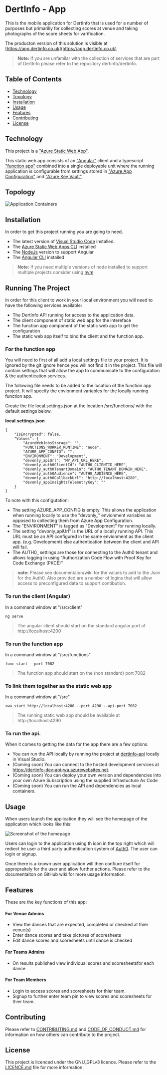 # DertInfo - App

This is the mobile application for DertInfo that is used for a number of purposes but primariliy for collecting scores at venue and taking photographs of the score sheets for varification. 

The producton version of this solution is visible at [https://app.dertinfo.co.uk](https://app.dertinfo.co.uk)

> **Note:** If you are unfamilar with the collection of services that are part of DertInfo please refer to the repository dertinfo/dertinfo.

## Table of Contents

- [Technology](#technology)
- [Topology](#topology)
- [Installation](#installation)
- [Usage](#usage)
- [Features](#features)
- [Contributing](#contributing)
- [License](#license)

## Technology

This project is a ["Azure Static Web App"](https://azure.microsoft.com/en-gb/products/app-service/static). 

This static web app consists of an ["Angular"](https://angular.dev/) client and a typescript ["function app"](https://azure.microsoft.com/en-gb/products/functions) combined into a single deployable unit where the running application is configurable from settings stored in ["Azure App Configuration"](https://azure.microsoft.com/en-us/products/app-configuration) and ["Azure Key Vault"](https://azure.microsoft.com/en-us/products/key-vault). 

## Topology

![Application Containers](/docs/images/architecture-dertinfo-app-containerlevel.png)

## Installation

In order to get this project running you are going to need.

- The latest version of [Visual Studio Code](https://code.visualstudio.com/) installed.
- The [Azure Static Web Apps CLI](https://azure.github.io/static-web-apps-cli/) installed 
- The [NodeJs](https://nodejs.org/en/download/package-manager) version to support Angular
- The [Angular CLI](https://v17.angular.io/guide/setup-local) installed 

> **Note:** If you need multiple versions of node installed to support multiple projects consider using [nvm](https://github.com/nvm-sh/nvm).


## Running The Project

In order for this client to work in your local environment you will need to have the following services available:
- The DertInfo API running for access to the application data. 
- The client component of static web app for the intereface
- The function app component of the static web app to get the configuration
- The static web app itself to bind the client and the function app. 


### For the function app

You will need to first of all add a local settings file to your project. It is ignored by the git ignore hence you will not find it in the project. This file will contain settings that will allow the app to communicate to the configuration & the authentication services. 

The following file needs to be added to the location of the function app project. It will specify the envionment variables for the locally running function app. 

Create the file local.settings.json at the location /src/functions/ with the default settings below. 

**local.settings.json**
```
{
    "IsEncrypted": false,
    "Values": {
        "AzureWebJobsStorage": "",
        "FUNCTIONS_WORKER_RUNTIME": "node",
        "AZURE_APP_CONFIG": "",
        "ENVIRONMENT": "Development",
        "devonly_apiUrl": "MY_API_URL_HERE",
        "devonly_auth0ClientId": "AUTH0_CLIENTID_HERE",
        "devonly_auth0TenantDomain": "AUTH0_TENANT_DOMAIN_HERE",
        "devonly_auth0Audience": "AUTH0_AUDIENCE_HERE",
        "devonly_auth0CallbackUrl": "http://localhost:4280",
        "devonly_appInsightsTelemetryKey": ""
    }
}
```
To note with this configutation: 
- The setting AZURE_APP_CONFIG is empty. This allows the application when running locally to use the "devonly_" envionment variables as opposed to collecting them from Azure App Configuration. 
- The "ENVIRONMENT" is tagged as "Development" for running locally. 
- The setting "devonly_apiUrl" is the URL of a locally running API. This URL must be an API configured in the same envionment as the client app. (e.g. Development) else authentication between the client and API will fail. 
- The AUTH0_ settings are those for connecting to the Auth0 tenant and allows logging in using "Authorization Code Flow with Proof Key for Code Exchange (PKCE)"

> **note:** Please see documentaion/wiki for the values to add to the Json for the Auth0. Also provided are a number of logins that will allow access to preconfigured data to support contibution.

### To run the client (Angular)
In a command window at "/src/client"
```
ng serve
```
> The angular client should start on the standard angular port of http://localhost:4200

### To run the function app
In a command window at "/src/functions"
```
func start --port 7082
```
> The function app should start on the (non standard) port 7082

### To link them together as the static web app
In a command window at "/src"
```
swa start http://localhost:4200 --port 4290 --api-port 7082
```
> The running static web app should be available at http://localhost:4290

### To run the api.
When it comes to getting the data for the app there are a few options. 
- You can run the API locally by running the project at [dertinfo-api](https://github.com/dertinfo/dertinfo-api) locally in Visual Studio. 
- (Coming soon) You can connect to the hosted development services at https://dertinfo-dev-api-wa.azurewebsites.net.
- (Coming soon) You can deploy your own version and dependencies into your own Azure Subscription using the supplied Infrastucture As Code
- (Coming soon) You can run the API and dependencies as local containers. 


## Usage

When users launch the application they will see the homepage of the application which looks like this: 

![Screenshot of the homepage](/docs/images/screenshot-homepage-nouser.png)

Users can login to the application using th icon in the top right which will rediect he user a third party authentication system of [Auth0](https://auth0.com/). The user can login or signup.

Once there is a known user application will then confiure itself for appropraitely for the user and allow further actions. Please refer to the documentaiton on GitHub wiki for more usage information. 

## Features

These are the key functions of this app: 

#### For Venue Admins
- View the dances that are expected, completed or checked at thier venue(s)
- Enter dance scores and take pictures of scoresheets
- Edit dance scores and scoresheets until dance is checked

#### For Teams Admins
- On results published view individual scores and scoresheetsfor each dance

#### For Team Members
- Login to access scores and scoresheets for thier team. 
- Signup to further enter team pin to view scores and scoresheets for thier team. 

## Contributing

Please refer to [CONTRIBUTING.md](/CONTRIBUTING.md) and [CODE_OF_CONDUCT.md](/CODE_OF_CONDUCT.md) for information on how others can contribute to the project.

## License

This project is licenced under the GNU_GPLv3 licence. Please refer to the [LICENCE.md](/LICENCE.md) file for more information. 
